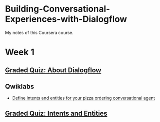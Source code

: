 # Building-Conversational-Experiences-with-Dialogflow
My notes of this Coursera course.

# Week 1
## [Graded Quiz: About Dialogflow](/images/Graded_Quiz_About_Dialogflow.png)

## Qwiklabs
* [Define intents and entities for your pizza ordering conversational agent](agents/PizzaBot_Building_conversational_experiences_with_Dialogflow_Lab_1.zip)

## [Graded Quiz: Intents and Entities](/images/Graded_Quiz_Intents_and_Entities.png)


